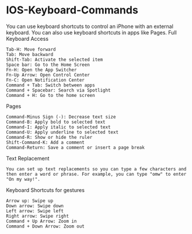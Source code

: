 # IOS-Keyboard-Commands

You can use keyboard shortcuts to control an iPhone with an external keyboard. You can also use keyboard shortcuts in apps like Pages. 
Full Keyboard Access 

    Tab-H: Move forward
    Tab: Move backward
    Shift-Tab: Activate the selected item
    Space bar: Go to the Home Screen
    Fn-H: Open the App Switcher
    Fn-Up Arrow: Open Control Center
    Fn-C: Open Notification Center
    Command + Tab: Switch between apps
    Command + Spacebar: Search via Spotlight
    Command + H: Go to the home screen 

Pages 

    Command-Minus Sign (-): Decrease text size
    Command-B: Apply bold to selected text
    Command-I: Apply italic to selected text
    Command-U: Apply underline to selected text
    Command-R: Show or hide the ruler
    Shift-Command-K: Add a comment
    Command-Return: Save a comment or insert a page break 

Text Replacement 

    You can set up text replacements so you can type a few characters and then enter a word or phrase. For example, you can type "omw" to enter "On my way!". 

Keyboard Shortcuts for gestures 

    Arrow up: Swipe up
    Down arrow: Swipe down
    Left arrow: Swipe left
    Right arrow: Swipe right
    Command + Up Arrow: Zoom in
    Command + Down Arrow: Zoom out
